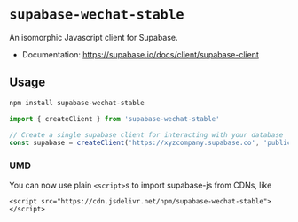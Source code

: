 # `supabase-wechat-stable`

An isomorphic Javascript client for Supabase.

- Documentation: https://supabase.io/docs/client/supabase-client

## Usage

```sh
npm install supabase-wechat-stable
```

```js
import { createClient } from 'supabase-wechat-stable'

// Create a single supabase client for interacting with your database
const supabase = createClient('https://xyzcompany.supabase.co', 'public-anon-key')
```

### UMD

You can now use plain `<script>`s to import supabase-js from CDNs, like

`<script src="https://cdn.jsdelivr.net/npm/supabase-wechat-stable"></script>`
